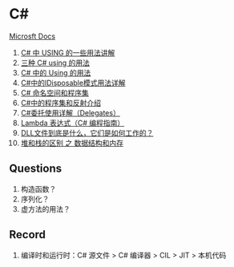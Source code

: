 # C# 

[Microsft Docs](https://docs.microsoft.com/zh-cn/dotnet/csharp/)

1. [C# 中 USING 的一些用法讲解](http://shunji.wang/608.html)
2. [三种 C# using 的用法](https://developer.51cto.com/art/200908/147158.htm)
3. [C# 中的 Using 的用法](https://www.cnblogs.com/Pzhenzhen/p/8528587.html)
4. [C#中的IDisposable模式用法详解](https://www.jb51.net/article/54899.htm)
5. [C# 命名空间和程序集](https://www.cnblogs.com/GreenLeaves/p/7922590.html)
6. [C#中的程序集和反射介绍](https://www.xp.cn/b.php/70034.html)
7. [C#委托使用详解（Delegates）](https://www.cnblogs.com/liuhaorain/p/3911845.html)
8. [Lambda 表达式（C# 编程指南）](https://docs.microsoft.com/zh-cn/dotnet/csharp/programming-guide/statements-expressions-operators/lambda-expressions)
9. [DLL文件到底是什么，它们是如何工作的？](https://cloud.tencent.com/developer/ask/69913)
10. [堆和栈的区别 之 数据结构和内存](http://www.cleey.com/blog/single/id/776.html)

## Questions

1. 构造函数？
2. 序列化？
3. 虚方法的用法？

## Record 

1. 编译时和运行时：C# 源文件 > C# 编译器 > CIL > JIT > 本机代码 
